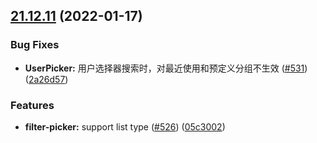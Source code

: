 ## [21.12.11](https://github.com/growingio/gio-design-pro/compare/v21.12.9...v21.12.11) (2022-01-17)


### Bug Fixes

* **UserPicker:** 用户选择器搜索时，对最近使用和预定义分组不生效 ([#531](https://github.com/growingio/gio-design-pro/issues/531)) ([2a26d57](https://github.com/growingio/gio-design-pro/commit/2a26d5730fd7e6169f56758976d9daffb04d370b))


### Features

* **filter-picker:** support list type ([#526](https://github.com/growingio/gio-design-pro/issues/526)) ([05c3002](https://github.com/growingio/gio-design-pro/commit/05c30027c3ef77bb89574aa51615ed652a11c624))



